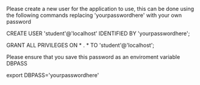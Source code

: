 Please create a new user for the application to use, this can be done using the following commands replacing 'yourpasswordhere' with your own password

  CREATE USER 'student'@'localhost' IDENTIFIED BY 'yourpasswordhere';

  GRANT ALL PRIVILEGES ON * . * TO 'student'@'localhost';

Please ensure that you save this password as an enviroment variable DBPASS

  export DBPASS='yourpasswordhere'
 
